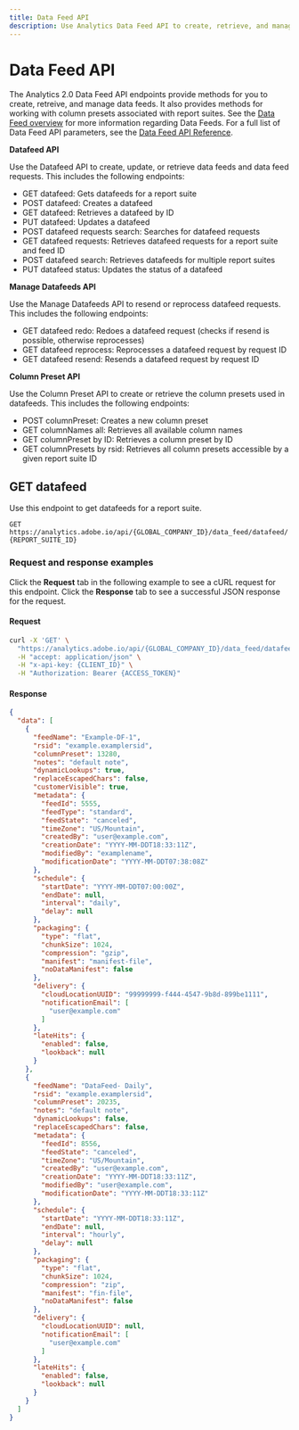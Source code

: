 ```yaml
---
title: Data Feed API
description: Use Analytics Data Feed API to create, retrieve, and manage data feeds.
---
```


# Data Feed API

The Analytics 2.0 Data Feed API endpoints provide methods for you to create, retreive, and manage data feeds. It also provides methods for working with column presets associated with report suites. See the [Data Feed overview](https://experienceleague.adobe.com/en/docs/analytics/export/analytics-data-feed/data-feed-overview) for more information regarding Data Feeds. For a full list of Data Feed API parameters, see the [Data Feed API Reference](https://adobedocs.github.io/analytics-2.0-apis/?urls.primaryName=Data%20Feed%20APIs).

**Datafeed API**

Use the Datafeed API to create, update, or retrieve data feeds and data feed requests. This includes the following endpoints:

* GET datafeed: Gets datafeeds for a report suite
* POST datafeed: Creates a datafeed
* GET datafeed: Retrieves a datafeed by ID
* PUT datafeed: Updates a datafeed
* POST datafeed requests search: Searches for datafeed requests
* GET datafeed requests: Retrieves datafeed requests for a report suite and feed ID
* POST datafeed search: Retrieves datafeeds for multiple report suites
* PUT datafeed status: Updates the status of a datafeed

**Manage Datafeeds API**

Use the Manage Datafeeds API to resend or reprocess datafeed requests. This includes the following endpoints:

* GET datafeed redo: Redoes a datafeed request (checks if resend is possible, otherwise reprocesses)
* GET datafeed reprocess: Reprocesses a datafeed request by request ID
* GET datafeed resend: Resends a datafeed request by request ID

**Column Preset API**

Use the Column Preset API to create or retrieve the column presets used in datafeeds. This includes the following endpoints:

* POST columnPreset: Creates a new column preset
* GET columnNames all: Retrieves all available column names
* GET columnPreset by ID: Retrieves a column preset by ID
* GET columnPresets by rsid: Retrieves all column presets accessible by a given report suite ID


## GET datafeed

Use this endpoint to get datafeeds for a report suite.

`GET https://analytics.adobe.io/api/{GLOBAL_COMPANY_ID}/data_feed/datafeed/{REPORT_SUITE_ID}`

### Request and response examples

Click the **Request** tab in the following example to see a cURL request for this endpoint. Click the **Response** tab to see a successful JSON response for the request.

<CodeBlock slots="heading, code" repeat="2" languages="CURL,JSON"/>
 
#### Request

```sh
curl -X 'GET' \
  "https://analytics.adobe.io/api/{GLOBAL_COMPANY_ID}/data_feed/datafeed/examplersid" \
  -H "accept: application/json" \
  -H "x-api-key: {CLIENT_ID}" \
  -H "Authorization: Bearer {ACCESS_TOKEN}" 
```

#### Response

```json
{
  "data": [
    {
      "feedName": "Example-DF-1",
      "rsid": "example.examplersid",
      "columnPreset": 13280,
      "notes": "default note",
      "dynamicLookups": true,
      "replaceEscapedChars": false,
      "customerVisible": true,
      "metadata": {
        "feedId": 5555,
        "feedType": "standard",
        "feedState": "canceled",
        "timeZone": "US/Mountain",
        "createdBy": "user@example.com",
        "creationDate": "YYYY-MM-DDT18:33:11Z",
        "modifiedBy": "examplename",
        "modificationDate": "YYYY-MM-DDT07:38:08Z"
      },
      "schedule": {
        "startDate": "YYYY-MM-DDT07:00:00Z",
        "endDate": null,
        "interval": "daily",
        "delay": null
      },
      "packaging": {
        "type": "flat",
        "chunkSize": 1024,
        "compression": "gzip",
        "manifest": "manifest-file",
        "noDataManifest": false
      },
      "delivery": {
        "cloudLocationUUID": "99999999-f444-4547-9b8d-899be1111",
        "notificationEmail": [
          "user@example.com"
        ]
      },
      "lateHits": {
        "enabled": false,
        "lookback": null
      }
    },
    {
      "feedName": "DataFeed- Daily",
      "rsid": "example.examplersid",
      "columnPreset": 20235,
      "notes": "default note",
      "dynamicLookups": false,
      "replaceEscapedChars": false,
      "metadata": {
        "feedId": 8556,
        "feedState": "canceled",
        "timeZone": "US/Mountain",
        "createdBy": "user@example.com",
        "creationDate": "YYYY-MM-DDT18:33:11Z",
        "modifiedBy": "user@example.com",
        "modificationDate": "YYYY-MM-DDT18:33:11Z"
      },
      "schedule": {
        "startDate": "YYYY-MM-DDT18:33:11Z",
        "endDate": null,
        "interval": "hourly",
        "delay": null
      },
      "packaging": {
        "type": "flat",
        "chunkSize": 1024,
        "compression": "zip",
        "manifest": "fin-file",
        "noDataManifest": false
      },
      "delivery": {
        "cloudLocationUUID": null,
        "notificationEmail": [
          "user@example.com"
        ]
      },
      "lateHits": {
        "enabled": false,
        "lookback": null
      }
    }
  ]
}
```